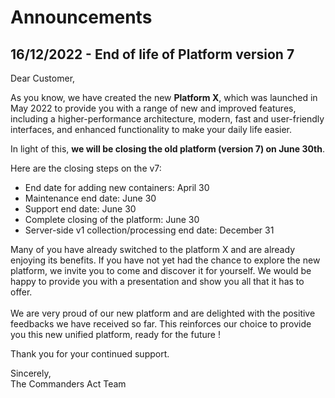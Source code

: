# Announcements

## 16/12/2022 - End of life of Platform version 7

Dear Customer,

As you know, we have created the new **Platform X**, which was launched in May 2022 to provide you with a range of new and improved features, including a higher-performance architecture, modern, fast and user-friendly interfaces, and enhanced functionality to make your daily life easier.&#x20;

In light of this, **we will be closing the old platform (version 7) on June 30th**.

Here are the closing steps on the v7:

* End date for adding new containers: April 30
* Maintenance end date: June 30&#x20;
* Support end date: June 30&#x20;
* Complete closing of the platform: June 30&#x20;
* Server-side v1 collection/processing end date: December 31

Many of you have already switched to the platform X and are already enjoying its benefits. If you have not yet had the chance to explore the new platform, we invite you to come and discover it for yourself. We would be happy to provide you with a presentation and show you all that it has to offer.\
\
We are very proud of our new platform and are delighted with the positive feedbacks we have received so far. This reinforces our choice to provide you this new unified platform, ready for the future !

Thank you for your continued support.

Sincerely,\
The Commanders Act Team
